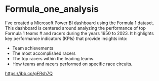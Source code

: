 # Formula_one_analysis 
 I've created a Microsoft Power BI dashboard using the Formula 1 dataset. This dashboard is centered around analyzing the performance of top Formula 1 teams # and racers during the years 1950 to 2023. It highlights key performance indicators (KPIs) that provide insights into:

 - Team achievements
 - The most accomplished racers
 - The top racers within the leading teams
 - How teams and racers performed on specific race circuits.

https://ibb.co/gFRsh7Q
